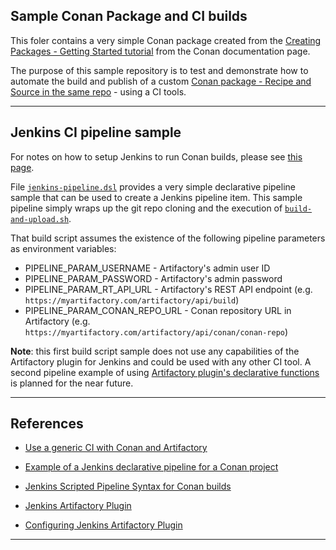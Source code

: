 ## Sample Conan Package and CI builds


This foler contains a very simple Conan package created from the [Creating Packages - Getting Started tutorial](https://docs.conan.io/en/latest/creating_packages/getting_started.html) from the Conan documentation page. 

The purpose of this sample repository is to test and demonstrate how to automate the build and publish of a custom [Conan package - Recipe and Source in the same repo](https://docs.conan.io/en/latest/creating_packages/package_repo.html) - using a CI tools.


---

## Jenkins CI pipeline sample 

For notes on how to setup Jenkins to run Conan builds, please see [this page](../../../ci/jenkins).

File [`jenkins-pipeline.dsl`](./pipelines/jenkins-pipeline.dsl) provides a very simple declarative pipeline sample that can be used to create a Jenkins pipeline item. This sample pipeline simply wraps up the git repo cloning and the execution of [`build-and-upload.sh`](./pipelines/build-and-upload.sh). 

That build script assumes the existence of the following pipeline parameters as environment variables:

- PIPELINE_PARAM_USERNAME - Artifactory's admin user ID
- PIPELINE_PARAM_PASSWORD - Artifactory's admin password 
- PIPELINE_PARAM_RT_API_URL - Artifactory's REST API endpoint (e.g. `https://myartifactory.com/artifactory/api/build`)
- PIPELINE_PARAM_CONAN_REPO_URL - Conan repository URL in Artifactory (e.g. `https://myartifactory.com/artifactory/api/conan/conan-repo`)


**Note**: this first build script sample does not use any capabilities of the Artifactory plugin for Jenkins and could be used with any other CI tool. A second pipeline example of using [Artifactory plugin's declarative functions]((https://github.com/jfrog/project-examples/blob/master/jenkins-examples/pipeline-examples/declarative-examples/conan-example/Jenkinsfile)) is planned for the near future.


---

## References

- [Use a generic CI with Conan and Artifactory](https://docs.conan.io/en/latest/howtos/generic_ci_artifactory.html?highlight=conan_build_info)

- [Example of a Jenkins declarative pipeline for a Conan project](https://github.com/jfrog/project-examples/blob/master/jenkins-examples/pipeline-examples/declarative-examples/conan-example/Jenkinsfile)

- [Jenkins Scripted Pipeline Syntax for Conan builds](https://www.jfrog.com/confluence/display/JFROG/Scripted+Pipeline+Syntax#ScriptedPipelineSyntax-ConanBuildswithArtifactory)

- [Jenkins Artifactory Plugin](https://www.jfrog.com/confluence/display/JFROG/Jenkins+Artifactory+Plug-in)

- [Configuring Jenkins Artifactory Plugin](https://www.jfrog.com/confluence/display/JFROG/Configuring+Jenkins+Artifactory+Plug-in)


---

